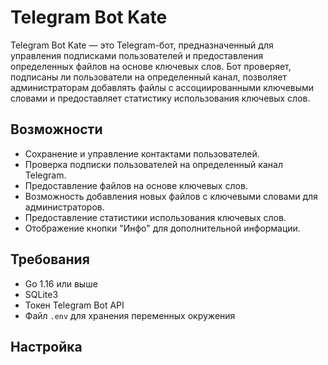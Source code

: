 # Telegram Bot Kate

Telegram Bot Kate — это Telegram-бот, предназначенный для управления подписками пользователей и предоставления определенных файлов на основе ключевых слов. Бот проверяет, подписаны ли пользователи на определенный канал, позволяет администраторам добавлять файлы с ассоциированными ключевыми словами и предоставляет статистику использования ключевых слов.

## Возможности

- Сохранение и управление контактами пользователей.
- Проверка подписки пользователей на определенный канал Telegram.
- Предоставление файлов на основе ключевых слов.
- Возможность добавления новых файлов с ключевыми словами для администраторов.
- Предоставление статистики использования ключевых слов.
- Отображение кнопки "Инфо" для дополнительной информации.

## Требования

- Go 1.16 или выше
- SQLite3
- Токен Telegram Bot API
- Файл `.env` для хранения переменных окружения

## Настройка
